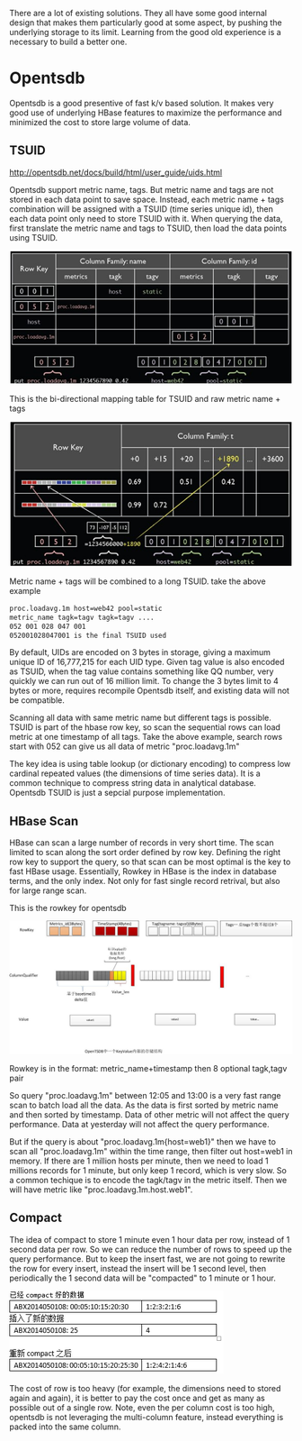 There are a lot of existing solutions. They all have some good internal design that makes them particularly good at some aspect, by pushing the underlying storage to its limit. Learning from the good old experience is a necessary to build a better one.


# Opentsdb

Opentsdb is a good presentive of fast k/v based solution. It makes very good use of underlying HBase features to maximize the performance and minimized the cost to store large volume of data.

## TSUID

http://opentsdb.net/docs/build/html/user_guide/uids.html

Opentsdb support metric name, tags. But metric name and tags are not stored in each data point to save space. Instead, each metric name + tags combination will be assigned with a TSUID (time series unique id), then each data point only need to store TSUID with it. When querying the data, first translate the metric name and tags to TSUID, then load the data points using TSUID.

![](opentsdb-tsuid-mapping.jpg)

This is the bi-directional mapping table for TSUID and raw metric name + tags

![](opentsdb-tsuid.jpg)

Metric name + tags will be combined to a long TSUID. take the above example

```
proc.loadavg.1m host=web42 pool=static
metric_name tagk=tagv tagk=tagv ....
052 001 028 047 001
052001028047001 is the final TSUID used
```

By default, UIDs are encoded on 3 bytes in storage, giving a maximum unique ID of 16,777,215 for each UID type. Given tag value is also encoded as TSUID, when the tag value contains something like QQ number, very quickly we can run out of 16 million limit. To change the 3 bytes limit to 4 bytes or more, requires recompile Opentsdb itself, and existing data will not be compatible.

Scanning all data with same metric name but different tags is possible. TSUID is part of the hbase row key, so scan the sequential rows can load metric at one timestamp of all tags. Take the above example, search rows start with 052 can give us all data of metric "proc.loadavg.1m"

The key idea is using table lookup (or dictionary encoding) to compress low cardinal repeated values (the dimensions of time series data). It is a common technique to compress string data in analytical database. Opentsdb TSUID is just a sepcial purpose implementation.

## HBase Scan

HBase can scan a large number of records in very short time. The scan limited to scan along the sort order defined by row key. Defining the right row key to support the query, so that scan can be most optimal is the key to fast HBase usage. Essentially, Rowkey in HBase is the index in database terms, and the only index. Not only for fast single record retrival, but also for large range scan.

This is the rowkey for opentsdb

![](opentsdb-scan.jpg)

Rowkey is in the format: metric_name+timestamp then 8 optional tagk,tagv pair

So query "proc.loadavg.1m" between 12:05 and 13:00 is a very fast range scan to batch load all the data. As the data is first sorted by metric name and then sorted by timestamp. Data of other metric will not affect the query performance. Data at yesterday will not affect the query performance.

But if the query is about "proc.loadavg.1m{host=web1}" then we have to scan all "proc.loadavg.1m" within the time range, then filter out host=web1 in memory. If there are 1 million hosts per minute, then we need to load 1 millions records for 1 minute, but only keep 1 record, which is very slow. So a common techique is to encode the tagk/tagv in the metric itself. Then we will have metric like "proc.loadavg.1m.host.web1".

## Compact

The idea of compact to store 1 minute even 1 hour data per row, instead of 1 second data per row. So we can reduce the number of rows to speed up the query performance. But to keep the insert fast, we are not going to rewrite the row for every insert, instead the insert will be 1 second level, then periodically the 1 second data will be "compacted" to 1 minute or 1 hour.

![](opentsdb-compact.png)

The cost of row is too heavy (for example, the dimensions need to stored again and again), it is better to pay the cost once and get as many as possible out of a single row. Note, even the per column cost is too high, opentsdb is not leveraging the multi-column feature, instead everything is packed into the same column.